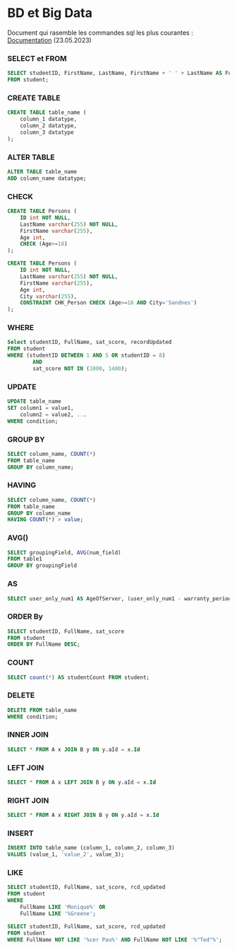 # BD et Big Data

Document qui rasemble les commandes sql les plus courantes : [Documentation](https://sql.sh/) (23.05.2023)

### SELECT et FROM
```sql
SELECT studentID, FirstName, LastName, FirstName + ' ' + LastName AS FullName
FROM student;
```

### CREATE TABLE
```sql
CREATE TABLE table_name (
    column_1 datatype,
    column_2 datatype,
    column_3 datatype
);
```

### ALTER TABLE
```sql
ALTER TABLE table_name
ADD column_name datatype;
```

### CHECK
```sql
CREATE TABLE Persons (
    ID int NOT NULL,
    LastName varchar(255) NOT NULL,
    FirstName varchar(255),
    Age int,
    CHECK (Age>=18)
);
```
```sql
CREATE TABLE Persons (
    ID int NOT NULL,
    LastName varchar(255) NOT NULL,
    FirstName varchar(255),
    Age int,
    City varchar(255),
    CONSTRAINT CHK_Person CHECK (Age>=18 AND City='Sandnes')
);
```

### WHERE
```sql
Select studentID, FullName, sat_score, recordUpdated
FROM student
WHERE (studentID BETWEEN 1 AND 5 OR studentID = 8)
        AND
        sat_score NOT IN (1000, 1400);
```

### UPDATE
```sql
UPDATE table_name
SET column1 = value1, 
    column2 = value2, ...
WHERE condition;
```

### GROUP BY
```sql
SELECT column_name, COUNT(*)
FROM table_name
GROUP BY column_name;
```

### HAVING
```sql
SELECT column_name, COUNT(*)
FROM table_name
GROUP BY column_name
HAVING COUNT(*) > value;
```

### AVG()
```sql
SELECT groupingField, AVG(num_field)
FROM table1
GROUP BY groupingField
```

### AS
```sql
SELECT user_only_num1 AS AgeOfServer, (user_only_num1 - warranty_period) AS NonWarrantyPeriod FROM server_table
```

### ORDER By
```sql
SELECT studentID, FullName, sat_score
FROM student
ORDER BY FullName DESC;
```

### COUNT
```sql
SELECT count(*) AS studentCount FROM student; 
```

### DELETE
```sql
DELETE FROM table_name
WHERE condition;
```

### INNER JOIN
```sql
SELECT * FROM A x JOIN B y ON y.aId = x.Id
```

### LEFT JOIN
```sql
SELECT * FROM A x LEFT JOIN B y ON y.aId = x.Id
```

### RIGHT JOIN
```sql
SELECT * FROM A x RIGHT JOIN B y ON y.aId = x.Id
```

### INSERT
```sql
INSERT INTO table_name (column_1, column_2, column_3) 
VALUES (value_1, 'value_2', value_3);
```

### LIKE
```sql
SELECT studentID, FullName, sat_score, rcd_updated
FROM student 
WHERE 
    FullName LIKE 'Monique%' OR 
    FullName LIKE '%Greene'; 
```

```sql
SELECT studentID, FullName, sat_score, rcd_updated
FROM student 
WHERE FullName NOT LIKE '%cer Pau%' AND FullName NOT LIKE '%"Ted"%';
```
